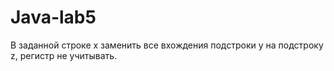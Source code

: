 # Java-lab5
В заданной строке x заменить все вхождения подстроки y на подстроку z, регистр не учитывать.
